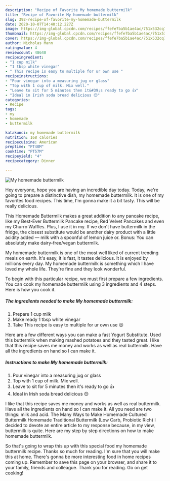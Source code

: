 ```yaml
---
description: "Recipe of Favorite My homemade buttermilk"
title: "Recipe of Favorite My homemade buttermilk"
slug: 392-recipe-of-favorite-my-homemade-buttermilk
date: 2020-10-07T14:40:12.227Z
image: https://img-global.cpcdn.com/recipes/ffefe7ba5b1ae4ac/751x532cq70/my-homemade-buttermilk-recipe-main-photo.jpg
thumbnail: https://img-global.cpcdn.com/recipes/ffefe7ba5b1ae4ac/751x532cq70/my-homemade-buttermilk-recipe-main-photo.jpg
cover: https://img-global.cpcdn.com/recipes/ffefe7ba5b1ae4ac/751x532cq70/my-homemade-buttermilk-recipe-main-photo.jpg
author: Nicholas Mann
ratingvalue: 4
reviewcount: 48640
recipeingredient:
- "1 cup milk"
- "1 tbsp white vinegar"
- " This recipe is easy to multiple for ur own use "
recipeinstructions:
- "Pour vinegar into a measuring jug or glass"
- "Top with 1 cup of milk. Mix well."
- "Leave to sit for 5 minutes then it&#39;s ready to go 👍"
- "Ideal in Irish soda bread delicious 😊"
categories:
- Recipe
tags:
- my
- homemade
- buttermilk

katakunci: my homemade buttermilk 
nutrition: 168 calories
recipecuisine: American
preptime: "PT40M"
cooktime: "PT57M"
recipeyield: "4"
recipecategory: Dinner

---
```



![My homemade buttermilk](https://img-global.cpcdn.com/recipes/ffefe7ba5b1ae4ac/751x532cq70/my-homemade-buttermilk-recipe-main-photo.jpg)

Hey everyone, hope you are having an incredible day today. Today, we're going to prepare a distinctive dish, my homemade buttermilk. It is one of my favorites food recipes. This time, I'm gonna make it a bit tasty. This will be really delicious.

This Homemade Buttermilk makes a great addition to any pancake recipe, like my Best-Ever Buttermilk Pancake recipe, Red Velvet Pancakes and even my Churro Waffles. Plus, I use it in my. If we don&#39;t have buttermilk in the fridge, the closest substitute would be another dairy product with a little acidity added — milk with a spoonful of lemon juice or. Bonus: You can absolutely make dairy-free/vegan buttermilk.

My homemade buttermilk is one of the most well liked of current trending meals on earth. It's easy, it is fast, it tastes delicious. It is enjoyed by millions every day. My homemade buttermilk is something which I have loved my whole life. They're fine and they look wonderful.


To begin with this particular recipe, we must first prepare a few ingredients. You can cook my homemade buttermilk using 3 ingredients and 4 steps. Here is how you cook it.

<!--inarticleads1-->

##### The ingredients needed to make My homemade buttermilk:

1. Prepare 1 cup milk
1. Make ready 1 tbsp white vinegar
1. Take  This recipe is easy to multiple for ur own use 😉


Here are a few different ways you can make a fast Yogurt Substitute. Used this buttermilk when making mashed potatoes and they tasted great. I like that this recipe saves me money and works as well as real buttermilk. Have all the ingredients on hand so I can make it. 

<!--inarticleads2-->

##### Instructions to make My homemade buttermilk:

1. Pour vinegar into a measuring jug or glass
1. Top with 1 cup of milk. Mix well.
1. Leave to sit for 5 minutes then it&#39;s ready to go 👍
1. Ideal in Irish soda bread delicious 😊


I like that this recipe saves me money and works as well as real buttermilk. Have all the ingredients on hand so I can make it. All you need are two things: milk and acid. The Many Ways to Make Homemade Cultured Buttermilk Homemade Traditional Buttermilk (Low Carb, Probiotic Rich) I decided to devote an entire article to my response because, in my view, buttermilk is quite. Here are my step by step directions on how to make homemade buttermilk. 

So that's going to wrap this up with this special food my homemade buttermilk recipe. Thanks so much for reading. I'm sure that you will make this at home. There's gonna be more interesting food in home recipes coming up. Remember to save this page on your browser, and share it to your family, friends and colleague. Thank you for reading. Go on get cooking!
